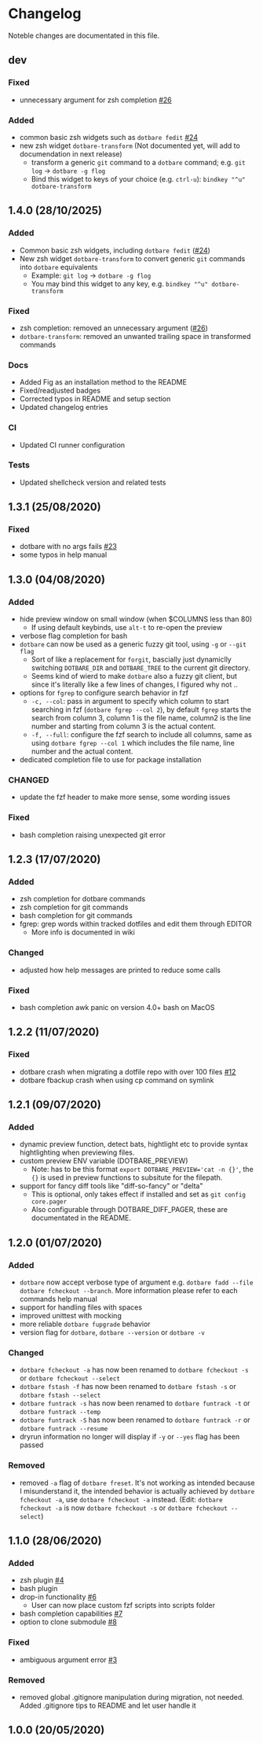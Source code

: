 # Changelog

Noteble changes are documentated in this file.

## dev

### Fixed

- unnecessary argument for zsh completion [#26](https://github.com/kazhala/dotbare/issues/26)

### Added

- common basic zsh widgets such as `dotbare fedit` [#24](https://github.com/kazhala/dotbare/issues/24)
- new zsh widget `dotbare-transform` (Not documented yet, will add to documendation in next release)
  - transform a generic `git` command to a `dotbare` command; e.g. `git log` -> `dotbare -g flog`
  - Bind this widget to keys of your choice (e.g. `ctrl-u`): `bindkey "^u" dotbare-transform`

## 1.4.0 (28/10/2025)

### Added

- Common basic zsh widgets, including `dotbare fedit` ([#24](https://github.com/kazhala/dotbare/issues/24))
- New zsh widget `dotbare-transform` to convert generic `git` commands into `dotbare` equivalents
  - Example: `git log` → `dotbare -g flog`
  - You may bind this widget to any key, e.g. `bindkey "^u" dotbare-transform`

### Fixed

- zsh completion: removed an unnecessary argument ([#26](https://github.com/kazhala/dotbare/issues/26))
- `dotbare-transform`: removed an unwanted trailing space in transformed commands

### Docs

- Added Fig as an installation method to the README
- Fixed/readjusted badges
- Corrected typos in README and setup section
- Updated changelog entries

### CI

- Updated CI runner configuration

### Tests

- Updated shellcheck version and related tests

## 1.3.1 (25/08/2020)

### Fixed

- dotbare with no args fails [#23](https://github.com/kazhala/dotbare/issues/23)
- some typos in help manual

## 1.3.0 (04/08/2020)

### Added

- hide preview window on small window (when \$COLUMNS less than 80)
  - If using default keybinds, use `alt-t` to re-open the preview
- verbose flag completion for bash
- `dotbare` can now be used as a generic fuzzy git tool, using `-g` or `--git flag`
  - Sort of like a replacement for `forgit`, bascially just dynamiclly switching
    `DOTBARE_DIR` and `DOTBARE_TREE` to the current git directory.
  - Seems kind of wierd to make `dotbare` also a fuzzy git client, but since it's literally
    like a few lines of changes, I figured why not ..
- options for `fgrep` to configure search behavior in fzf
  - `-c, --col`: pass in argument to specify which column to start searching in fzf (`dotbare fgrep --col 2`), by default `fgrep` starts the search from column 3, column 1 is the file name, column2 is the line number and starting from column 3 is the actual content.
  - `-f, --full`: configure the fzf search to include all columns, same as using `dotbare fgrep --col 1` which includes the file name, line number and the actual content.
- dedicated completion file to use for package installation

### CHANGED

- update the fzf header to make more sense, some wording issues

### Fixed

- bash completion raising unexpected git error

## 1.2.3 (17/07/2020)

### Added

- zsh completion for dotbare commands
- zsh completion for git commands
- bash completion for git commands
- fgrep: grep words within tracked dotfiles and edit them through EDITOR
  - More info is documented in wiki

### Changed

- adjusted how help messages are printed to reduce some calls

### Fixed

- bash completion awk panic on version 4.0+ bash on MacOS

## 1.2.2 (11/07/2020)

### Fixed

- dotbare crash when migrating a dotfile repo with over 100 files [#12](https://github.com/kazhala/dotbare/issues/12)
- dotbare fbackup crash when using cp command on symlink

## 1.2.1 (09/07/2020)

### Added

- dynamic preview function, detect bats, hightlight etc to provide syntax hightlighting when previewing files.
- custom preview ENV variable (DOTBARE_PREVIEW)
  - Note: has to be this format `export DOTBARE_PREVIEW='cat -n {}'`, the `{}` is
    used in preview functions to subsitute for the filepath.
- support for fancy diff tools like "diff-so-fancy" or "delta"
  - This is optional, only takes effect if installed and set as `git config core.pager`
  - Also configurable through DOTBARE_DIFF_PAGER, these are documentated in the README.

## 1.2.0 (01/07/2020)

### Added

- `dotbare` now accept verbose type of argument e.g. `dotbare fadd --file` `dotbare fcheckout --branch`.
  More information please refer to each commands help manual
- support for handling files with spaces
- improved unittest with mocking
- more reliable `dotbare fupgrade` behavior
- version flag for `dotbare`, `dotbare --version` or `dotbare -v`

### Changed

- `dotbare fcheckout -a` has now been renamed to `dotbare fcheckout -s` or `dotbare fcheckout --select`
- `dotbare fstash -f` has now been renamed to `dotbare fstash -s` or `dotbare fstash --select`
- `dotbare funtrack -s` has now been renamed to `dotbare funtrack -t` or `dotbare funtrack --temp`
- `dotbare funtrack -S` has now been renamed to `dotbare funtrack -r` or `dotbare funtrack --resume`
- dryrun information no longer will display if `-y` or `--yes` flag has been passed

### Removed

- removed `-a` flag of `dotbare freset`. It's not working as intended because I misunderstand it, the intended
  behavior is actually achieved by `dotbare fcheckout -a`, use `dotbare fcheckout -a` instead.
  (Edit: `dotbare fcheckout -a` is now `dotbare fcheckout -s` or `dotbare fcheckout --select`)

## 1.1.0 (28/06/2020)

### Added

- zsh plugin [#4](https://github.com/kazhala/dotbare/pull/4)
- bash plugin
- drop-in functionality [#6](https://github.com/kazhala/dotbare/pull/6)
  - User can now place custom fzf scripts into scripts folder
- bash completion capabilities [#7](https://github.com/kazhala/dotbare/pull/7)
- option to clone submodule [#8](https://github.com/kazhala/dotbare/issues/8)

### Fixed

- ambiguous argument error [#3](https://github.com/kazhala/dotbare/pull/3)

### Removed

- removed global .gitignore manipulation during migration, not needed. Added .gitignore tips to README and
  let user handle it

## 1.0.0 (20/05/2020)
